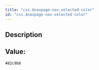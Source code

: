 ```yaml
---
title: "css.$navpage-nav-selected-color"
id: "css.$navpage-nav-selected-color"
---
```

## Description



## Value: 
```
#82c9b8
```